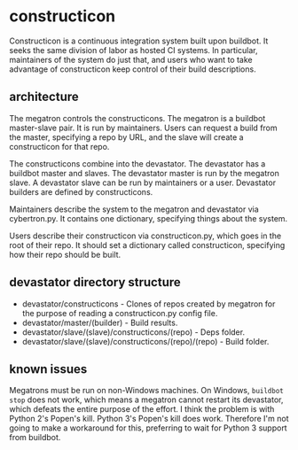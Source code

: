constructicon
=============
Constructicon is a continuous integration system built upon buildbot. It seeks the same division of labor as hosted CI systems. In particular, maintainers of the system do just that, and users who want to take advantage of constructicon keep control of their build descriptions.

architecture
------------
The megatron controls the constructicons. The megatron is a buildbot master-slave pair. It is run by maintainers. Users can request a build from the master, specifying a repo by URL, and the slave will create a constructicon for that repo.

The constructicons combine into the devastator. The devastator has a buildbot master and slaves. The devastator master is run by the megatron slave. A devastator slave can be run by maintainers or a user. Devastator builders are defined by constructicons.

Maintainers describe the system to the megatron and devastator via cybertron.py. It contains one dictionary, specifying things about the system.

Users describe their constructicon via constructicon.py, which goes in the root of their repo. It should set a dictionary called constructicon, specifying how their repo should be built.

devastator directory structure
------------------------------
- devastator/constructicons - Clones of repos created by megatron for the purpose of reading a constructicon.py config file.
- devastator/master/(builder) - Build results.
- devastator/slave/(slave)/constructicons/(repo) - Deps folder.
- devastator/slave/(slave)/constructicons/(repo)/(repo) - Build folder.

known issues
------------
Megatrons must be run on non-Windows machines. On Windows, `buildbot stop` does not work, which means a megatron cannot restart its devastator, which defeats the entire purpose of the effort. I think the problem is with Python 2's Popen's kill. Python 3's Popen's kill does work. Therefore I'm not going to make a workaround for this, preferring to wait for Python 3 support from buildbot.
